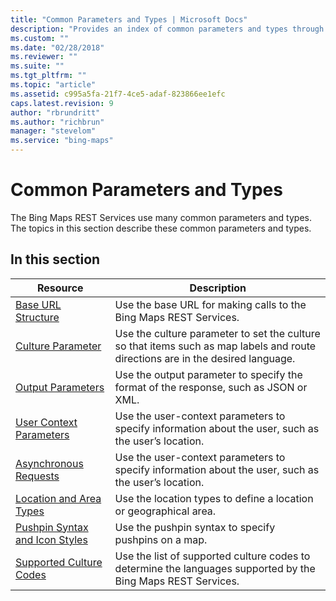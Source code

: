 ```yaml
---
title: "Common Parameters and Types | Microsoft Docs"
description: "Provides an index of common parameters and types through a table that outlines a description for various resources."
ms.custom: ""
ms.date: "02/28/2018"
ms.reviewer: ""
ms.suite: ""
ms.tgt_pltfrm: ""
ms.topic: "article"
ms.assetid: c995a5fa-21f7-4ce5-adaf-823866ee1efc
caps.latest.revision: 9
author: "rbrundritt"
ms.author: "richbrun"
manager: "stevelom"
ms.service: "bing-maps"
---
```


# Common Parameters and Types

The Bing Maps REST Services use many common parameters and types. The topics in this section describe these common parameters and types.  
  
## In this section  
  
|Resource|Description|  
|-|-|  
|[Base URL Structure](base-url-structure.md)|Use the base URL for making calls to the Bing Maps REST Services.|  
|[Culture Parameter](culture-parameter.md)|Use the culture parameter to set the culture so that items such as map labels and route directions are in the desired language.|  
|[Output Parameters](output-parameters.md)|Use the output parameter to specify the format of the response, such as JSON or XML.|  
|[User Context Parameters](user-context-parameters.md)|Use the user-context parameters to specify information about the user, such as the user’s location.|  
|[Asynchronous Requests](asynchronous-requests.md)|Use the user-context parameters to specify information about the user, such as the user’s location.|  
|[Location and Area Types](location-and-area-types.md)|Use the location types to define a location or geographical area.|  
|[Pushpin Syntax and Icon Styles](pushpin-syntax-and-icon-styles.md)|Use the pushpin syntax to specify pushpins on a map.|  
|[Supported Culture Codes](supported-culture-codes.md)|Use the list of supported culture codes to determine the languages supported by the Bing Maps REST Services.|